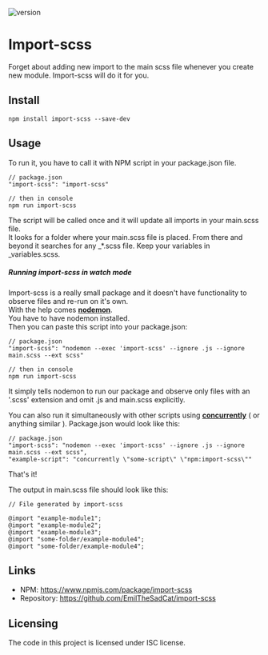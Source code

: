 
![version](https://img.shields.io/github/package-json/v/EmilTheSadCat/import-scss)
# Import-scss

Forget about adding new import to the main scss file whenever you create new module. Import-scss will do it for you.



## Install
```
npm install import-scss --save-dev
```

## Usage
To run it, you have to call it with NPM script in your package.json file.
```
// package.json
"import-scss": "import-scss"

// then in console
npm run import-scss
```
The script will be called once and it will update all imports in your main.scss file.</br>
It looks for a folder where your main.scss file is placed.
From there and beyond it searches for any _*.scss file. 
Keep your variables in _variables.scss.

##### Running import-scss in watch mode
Import-scss is a really small package and it doesn't have functionality to observe files and re-run on it's own. </br>
With the help comes **[nodemon](https://www.npmjs.com/package/nodemon)**.</br>
You have to have nodemon installed. </br>
Then you can paste this script into your package.json:
```
// package.json
"import-scss": "nodemon --exec 'import-scss' --ignore .js --ignore main.scss --ext scss"

// then in console
npm run import-scss
```
It simply tells nodemon to run our package and observe only files with an '.scss' extension and omit .js and main.scss explicitly.

You can also run it simultaneously with other scripts using **[concurrently](https://www.npmjs.com/package/concurrently)** ( or anything similar ).
Package.json would look like this:
```
// package.json
"import-scss": "nodemon --exec 'import-scss' --ignore .js --ignore main.scss --ext scss",
"example-script": "concurrently \"some-script\" \"npm:import-scss\""
```

That's it!


The output in main.scss file should look like this:
```
// File generated by import-scss
    
@import "example-module1";
@import "example-module2";
@import "example-module3";
@import "some-folder/example-module4";
@import "some-folder/example-module4";
```




## Links

- NPM: https://www.npmjs.com/package/import-scss
- Repository: https://github.com/EmilTheSadCat/import-scss


## Licensing

The code in this project is licensed under ISC license.
